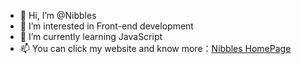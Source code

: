 - 👋 Hi, I’m @Nibbles
- 👀 I’m interested in Front-end development
- 🌱 I’m currently learning JavaScript
- 📫 You can click my website and know more：[Nibbles HomePage](https://nibbles.one/)

<!---
NibblesProject/NibblesProject is a ✨ special ✨ repository because its `README.md` (this file) appears on your GitHub profile.
You can click the Preview link to take a look at your changes.
--->
